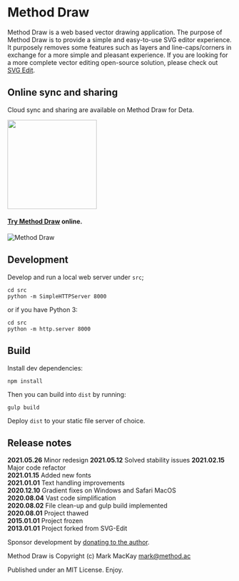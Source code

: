 # Method Draw

Method Draw is a web based vector drawing application. The purpose of Method Draw is to provide a simple and easy-to-use SVG editor experience. It purposely removes some features such as layers and line-caps/corners in exchange for a more simple and pleasant experience. If you are looking for a more complete vector editing open-source solution, please check out [SVG Edit](https://github.com/SVG-Edit/svgedit).

## Online sync and sharing

Cloud sync and sharing are available on Method Draw for Deta.

[<img src="https://method.ac/img/install-on-deta.png" width="200">](https://deta.space/discovery/method-draw?ref=method.ac)

#### [Try Method Draw](https://editor.method.ac) online.

![Method Draw](https://method.ac/img/method-draw2021.png)

## Development

Develop and run a local web server under `src`;

```
cd src
python -m SimpleHTTPServer 8000
```

or if you have Python 3: 

```
cd src
python -m http.server 8000
```

## Build

Install dev dependencies:

`npm install`

Then you can build into `dist` by running:

`gulp build`

Deploy `dist` to your static file server of choice.

## Release notes

**2021.05.26** Minor redesign
**2021.05.12** Solved stability issues
**2021.02.15** Major code refactor  
**2021.01.15** Added new fonts  
**2021.01.01** Text handling improvements  
**2020.12.10** Gradient fixes on Windows and Safari MacOS  
**2020.08.04** Vast code simplification  
**2020.08.02** File clean-up and gulp build implemented  
**2020.08.01** Project thawed  
**2015.01.01** Project frozen  
**2013.01.01** Project forked from SVG-Edit  

Sponsor development by [donating to the author](https://method.ac/donate/).

Method Draw is Copyright (c)
Mark MacKay [mark@method.ac](mailto:mark@method.ac)

Published under an MIT License. Enjoy.
